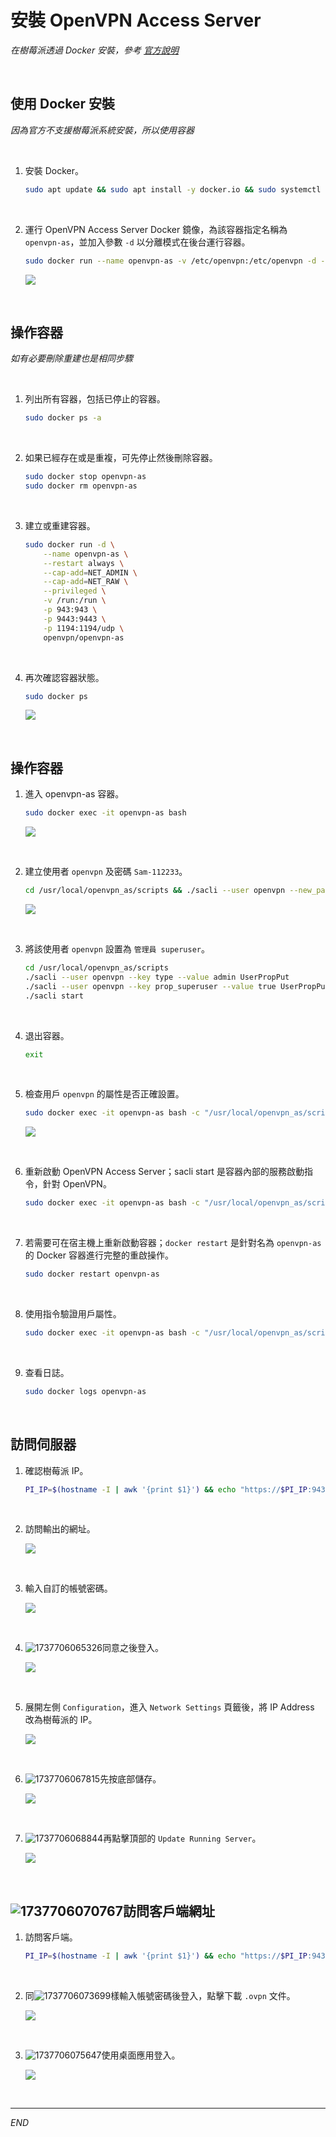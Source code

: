 # 安裝 OpenVPN Access Server

_在樹莓派透過 Docker 安裝，參考 [官方說明](https://as-portal.openvpn.com/instructions/docker/installation)_

<br>

## 使用 Docker 安裝

_因為官方不支援樹莓派系統安裝，所以使用容器_

<br>

1. 安裝 Docker。

    ```bash
    sudo apt update && sudo apt install -y docker.io && sudo systemctl enable --now docker
    ```

<br>

2. 運行 OpenVPN Access Server Docker 鏡像，為該容器指定名稱為 `openvpn-as`，並加入參數 `-d` 以分離模式在後台運行容器。

    ```bash
    sudo docker run --name openvpn-as -v /etc/openvpn:/etc/openvpn -d -p 943:943 -p 9443:9443 -p 1194:1194/udp openvpn/openvpn-as
    ```

    ![](images/img_01.png)

<br>

## 操作容器

_如有必要刪除重建也是相同步驟_

<br>

1. 列出所有容器，包括已停止的容器。

    ```bash
    sudo docker ps -a
    ```

<br>

2. 如果已經存在或是重複，可先停止然後刪除容器。

    ```bash
    sudo docker stop openvpn-as
    sudo docker rm openvpn-as
    ```

<br>

3. 建立或重建容器。

    ```bash
    sudo docker run -d \
        --name openvpn-as \
        --restart always \
        --cap-add=NET_ADMIN \
        --cap-add=NET_RAW \
        --privileged \
        -v /run:/run \
        -p 943:943 \
        -p 9443:9443 \
        -p 1194:1194/udp \
        openvpn/openvpn-as
    ```

<br>

4. 再次確認容器狀態。

    ```bash
    sudo docker ps
    ```

    ![](images/img_03.png)

<br>

## 操作容器

1. 進入 openvpn-as 容器。

    ```bash
    sudo docker exec -it openvpn-as bash
    ```

    ![](images/img_04.png)

<br>

2. 建立使用者 `openvpn` 及密碼 `Sam-112233`。

    ```bash
    cd /usr/local/openvpn_as/scripts && ./sacli --user openvpn --new_pass "Sam-112233" SetLocalPassword
    ```

    ![](images/img_05.png)

<br>

3. 將該使用者 `openvpn` 設置為 `管理員 superuser`。

    ```bash
    cd /usr/local/openvpn_as/scripts
    ./sacli --user openvpn --key type --value admin UserPropPut
    ./sacli --user openvpn --key prop_superuser --value true UserPropPut
    ./sacli start
    ```

<br>

4. 退出容器。

    ```bash
    exit
    ```

<br>

5. 檢查用戶 `openvpn` 的屬性是否正確設置。

    ```bash
    sudo docker exec -it openvpn-as bash -c "/usr/local/openvpn_as/scripts/sacli --user openvpn UserPropGet"
    ```

    ![](images/img_06.png)

<br>

6. 重新啟動 OpenVPN Access Server；sacli start 是容器內部的服務啟動指令，針對 OpenVPN。

    ```bash
    sudo docker exec -it openvpn-as bash -c "/usr/local/openvpn_as/scripts/sacli start"
    ```

<br>

7. 若需要可在宿主機上重新啟動容器；`docker restart` 是針對名為 `openvpn-as` 的 Docker 容器進行完整的重啟操作。

    ```bash
    sudo docker restart openvpn-as
    ```

<br>

8. 使用指令驗證用戶屬性。

    ```bash
    sudo docker exec -it openvpn-as bash -c "/usr/local/openvpn_as/scripts/sacli --user sam6238 UserPropGet"
    ```

<br>

9. 查看日誌。

    ```bash
    sudo docker logs openvpn-as
    ```

<br>

## 訪問伺服器

1. 確認樹莓派 IP。

    ```bash
    PI_IP=$(hostname -I | awk '{print $1}') && echo "https://$PI_IP:943/admin"
    ```

<br>

2. 訪問輸出的網址。

    ![](images/img_02.png)

<br>

3. 輸入自訂的帳號密碼。

    ![](images/img_08.png)

<br>

4. ![1737706065326](image/01_安裝OpenVPNAccessServer/1737706065326.png)同意之後登入。

    ![](images/img_07.png)

<br>

5. 展開左側 `Configuration`，進入 `Network Settings` 頁籤後，將 IP Address 改為樹莓派的 IP。

    ![](images/img_09.png)

<br>

6. ![1737706067815](image/01_安裝OpenVPNAccessServer/1737706067815.png)先按底部儲存。

    ![](images/img_10.png)

<br>

7. ![1737706068844](image/01_安裝OpenVPNAccessServer/1737706068844.png)再點擊頂部的 `Update Running Server`。

    ![](images/img_11.png)

<br>

## ![1737706070767](image/01_安裝OpenVPNAccessServer/1737706070767.png)訪問客戶端網址

1. 訪問客戶端。

    ```bash
    PI_IP=$(hostname -I | awk '{print $1}') && echo "https://$PI_IP:943/"
    ```

<br>

2. 同![1737706073699](image/01_安裝OpenVPNAccessServer/1737706073699.png)樣輸入帳號密碼後登入，點擊下載 `.ovpn` 文件。

    ![](images/img_12.png)

<br>

3. ![1737706075647](image/01_安裝OpenVPNAccessServer/1737706075647.png)使用桌面應用登入。

    ![](images/img_13.png)

<br>

___

_END_


